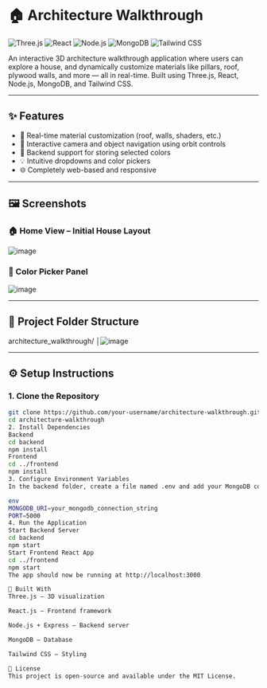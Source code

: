 # 🏠 Architecture Walkthrough

![Three.js](https://img.shields.io/badge/3D-Three.js-green)
![React](https://img.shields.io/badge/Frontend-React-blue)
![Node.js](https://img.shields.io/badge/Backend-Node.js-yellow)
![MongoDB](https://img.shields.io/badge/Database-MongoDB-brightgreen)
![Tailwind CSS](https://img.shields.io/badge/Styling-TailwindCSS-06B6D4)

An interactive 3D architecture walkthrough application where users can explore a house, 
and dynamically customize materials like pillars, roof, plywood walls, and more — all in 
real-time. Built using Three.js, React, Node.js, MongoDB, and Tailwind CSS.

---------------------------------------------------------------------------------------------------------------

## ✨ Features

- 🎨 Real-time material customization (roof, walls, shaders, etc.)
- 🧭 Interactive camera and object navigation using orbit controls
- 💾 Backend support for storing selected colors
- 💡 Intuitive dropdowns and color pickers
- 🌐 Completely web-based and responsive

---

## 🖼️ Screenshots

### 🏠 Home View – Initial House Layout
![image](https://github.com/user-attachments/assets/2d50dba6-02a5-46b1-a55a-e0d8f84ca54b)


### 🎨 Color Picker Panel
![image](https://github.com/user-attachments/assets/2df352ad-f9ce-4ce6-8ca3-eb8e45e4253c)



-------------------------------------------------------------

## 📁 Project Folder Structure
architecture_walkthrough/
│![image](https://github.com/user-attachments/assets/c64c92cc-fe74-4054-97e0-f22969aef88a)



---

## ⚙️ Setup Instructions

### 1. Clone the Repository

```bash
git clone https://github.com/your-username/architecture-walkthrough.git
cd architecture-walkthrough
2. Install Dependencies
Backend
cd backend
npm install
Frontend
cd ../frontend
npm install
3. Configure Environment Variables
In the backend folder, create a file named .env and add your MongoDB connection string:

env
MONGODB_URI=your_mongodb_connection_string
PORT=5000
4. Run the Application
Start Backend Server
cd backend
npm start
Start Frontend React App
cd ../frontend
npm start
The app should now be running at http://localhost:3000

🧠 Built With
Three.js – 3D visualization

React.js – Frontend framework

Node.js + Express – Backend server

MongoDB – Database

Tailwind CSS – Styling

🪪 License
This project is open-source and available under the MIT License.



